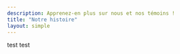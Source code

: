 ```yaml
---
description: Apprenez-en plus sur nous et nos témoins !
title: "Notre histoire"
layout: simple
---
```


test test 
